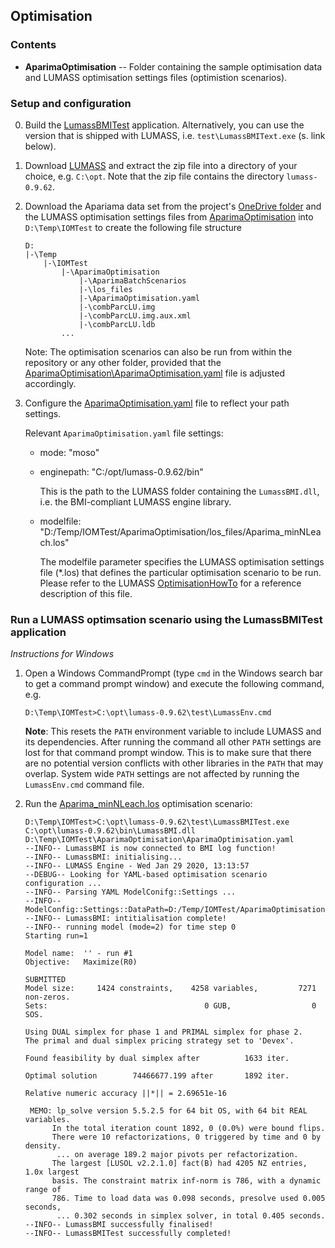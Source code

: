 ## Optimisation

### Contents

- **AparimaOptimisation** -- Folder containing the sample optimisation data and LUMASS optimisation settings files (optimistion scenarios).

### Setup and configuration

0. Build the [LumassBMITest](https://github.com/niwa/interoperable_land_water_models/tree/master/Examples/BMI/LumassBMI/src) application. Alternatively, you can use the version that is shipped with LUMASS, i.e. `test\LumassBMIText.exe` (s. link below).  

1. Download [LUMASS](https://bitbucket.org/landcareresearch/lumass/downloads/lumass-0.9.62.zip) and extract the zip file into a directory of your choice, e.g. `C:\opt`. Note that the zip file contains the directory `lumass-0.9.62`.

2. Download the Apariama data set from the project's [OneDrive folder](https://niwa-my.sharepoint.com/:f:/r/personal/sandy_elliott_niwa_co_nz/Documents/Interoperable%20models%20OLW/Stage%202%20Work/LumassBMI_data/AparimaOptimisation?csf=1&web=1&e=lMXPvA) and the LUMASS optimisation settings files from [AparimaOptimisation](https://github.com/niwa/interoperable_land_water_models/tree/master/Examples/BMI/LumassBMI/Optimisation/AparimaOptimisation) into `D:\Temp\IOMTest` to create the following file structure
	
	```
	D:
	|-\Temp
	    |-\IOMTest
			|-\AparimaOptimisation
				|-\AparimaBatchScenarios
				|-\los_files
				|-\AparimaOptimisation.yaml
				|-\combParcLU.img
				|-\combParcLU.img.aux.xml
				|-\combParcLU.ldb
			...			
	```
	Note: The optimisation scenarios can also be run from within the repository or any other folder, provided that the [AparimaOptimisation\AparimaOptimisation.yaml](AparimaOptimisation/AparimaOptimisation.yaml) file is adjusted accordingly. 
 
  
3. Configure the [AparimaOptimisation.yaml](AparimaOptimisation/AparimaOptimisation.yaml) file to reflect your path settings.

	Relevant `AparimaOptimisation.yaml` file settings:
    - mode: "moso"
    - enginepath: "C:/opt/lumass-0.9.62/bin"
	
	  This is the path to the LUMASS folder containing the `LumassBMI.dll`, i.e. the BMI-compliant LUMASS engine library.
	
    - modelfile: "D:/Temp/IOMTest/AparimaOptimisation/los_files/Aparima_minNLeach.los"
    
	  The modelfile parameter specifies the LUMASS optimisation settings file (*.los) that defines the particular optimisation scenario to be run. Please refer to the
	  LUMASS [OptimisationHowTo](https://bitbucket.org/landcareresearch/lumass/downloads/OptimisationHowTo_1.2.zip)
	  for a reference description of this file.
	  
### Run a LUMASS optimsation scenario using the LumassBMITest application

*Instructions for Windows*
	  
1. Open a Windows CommandPrompt (type `cmd` in the Windows search bar to get a command prompt window) and execute the following command, e.g.
	```
	D:\Temp\IOMTest>C:\opt\lumass-0.9.62\test\LumassEnv.cmd 
	```
	**Note**: This resets the `PATH` environment variable to include LUMASS and its 
	dependencies. After running the command all other `PATH` settings
	are lost for that command prompt window. This is to make sure that there are no potential version conflicts
	with other libraries in the `PATH` that may overlap. System wide `PATH` settings are not affected by running the `LumassEnv.cmd` command file.
	
2.	Run the [Aparima_minNLeach.los](AparimaOptimisation\los_files\Aparima_minNLeach.los) optimisation scenario: 
	```
	D:\Temp\IOMTest>C:\opt\lumass-0.9.62\test\LumassBMITest.exe C:\opt\lumass-0.9.62\bin\LumassBMI.dll D:\Temp\IOMTest\AparimaOptimisation\AparimaOptimisation.yaml
	--INFO-- LumassBMI is now connected to BMI log function!
	--INFO-- LumassBMI: initialising...
	--INFO-- LUMASS Engine - Wed Jan 29 2020, 13:13:57
	--DEBUG-- Looking for YAML-based optimisation scenario configuration ...
	--INFO-- Parsing YAML ModelConifg::Settings ...
	--INFO--   ModelConfig::Settings::DataPath=D:/Temp/IOMTest/AparimaOptimisation
	--INFO-- LumassBMI: intitialisation complete!
	--INFO-- running model (mode=2) for time step 0
	Starting run=1

	Model name:  '' - run #1
	Objective:   Maximize(R0)

	SUBMITTED
	Model size:     1424 constraints,    4258 variables,         7271 non-zeros.
	Sets:                                   0 GUB,                  0 SOS.

	Using DUAL simplex for phase 1 and PRIMAL simplex for phase 2.
	The primal and dual simplex pricing strategy set to 'Devex'.

	Found feasibility by dual simplex after          1633 iter.

	Optimal solution        74466677.199 after       1892 iter.

	Relative numeric accuracy ||*|| = 2.69651e-16

 	 MEMO: lp_solve version 5.5.2.5 for 64 bit OS, with 64 bit REAL variables.
	      In the total iteration count 1892, 0 (0.0%) were bound flips.
          There were 10 refactorizations, 0 triggered by time and 0 by density.
	       ... on average 189.2 major pivots per refactorization. 
		  The largest [LUSOL v2.2.1.0] fact(B) had 4205 NZ entries, 1.0x largest 
		  basis. The constraint matrix inf-norm is 786, with a dynamic range of
		  786. Time to load data was 0.098 seconds, presolve used 0.005 seconds,
	       ... 0.302 seconds in simplex solver, in total 0.405 seconds.
	--INFO-- LumassBMI successfully finalised!
	--INFO-- LumassBMITest successfully completed!
	```